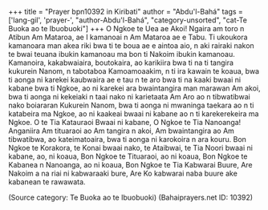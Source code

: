 +++
title = "Prayer bpn10392 in Kiribati"
author = "Abdu'l-Bahá"
tags = ['lang-gil', 'prayer-', "author-Abdu'l-Bahá", "category-unsorted", "cat-Te Buoka ao te Ibuobuoki"]
+++
O Ngkoe te Uea ae Akoi! Ngaira am toro n Atibun Am Mataroa, ae I kamanoai n Am Mataroa ae e Tabu. Ti ukoukora kamanoara man akea riki bwa ti te boua ae e aintoa aio, n aki rairaki nakon te bwai teuana ibukin kamanoau ma bon ti Nakoim ibukin kamanoau. Kamanoira, kakabwaiaira, boutokaira, ao karikiira bwa ti na ti tangira kukurein Nanom, n tabotaboa Kamoamoaakim, n ti ira kawain te koaua, bwa ti aonga ni karekei kaubwaira ae e tau n te aro bwa ti na kaaki bwaai ni kabane bwa ti Ngkoe, ao ni karekei ara bwaintangira man marawan Am akoi, bwa ti aonga ni kekeiaki n taai nako ni karietaata Am Aro ao n tibwatibwai nako boiararan Kukurein Nanom, bwa ti aonga ni mwaninga taekara ao n ti katabeira ma Ngkoe, ao ni kaakeai bwaai ni kabane ao n ti karekerekeira ma Ngkoe.
O te Tia Katauraoi Bwaai ni kabane, O Ngkoe te Tia Nanoanga! Anganiira Am tituaraoi ao Am tangira n akoi, Am bwaintangira ao Am tibwatibwa, ao kateimatoaira, bwa ti aonga ni karokoira n ara kouru. Bon Ngkoe te Korakora, te Konai bwaai nako, te Ataibwai, te Tia Noori bwaai ni kabane, ao, ni koaua, Bon Ngkoe te Tituaraoi, ao ni koaua, Bon Ngkoe te Kabanea n Nanoanga, ao ni koaua, Bon Ngkoe te Tia Kabwarai Buure, Are Nakoim a na riai ni kabwaraaki bure, Are Ko kabwarai naba buure ake kabanean te rawawata.

(Source category: Te Buoka ao te Ibuobuoki)
(Bahaiprayers.net ID: 10392)
